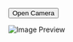 <!-- Button to open camera -->
<button id="cameraButton">Open Camera</button>

<!-- Video stream to display camera preview -->
<video id="video" autoplay playsinline muted style="display: none;"></video>

<!-- Button to capture the photo -->
<button id="captureButton" style="display: none;">Capture Photo</button>

<!-- Image preview -->
<img id="preview" alt="Image Preview" />

<script>
    // Get references to the elements
    const cameraButton = document.getElementById('cameraButton');
    const video = document.getElementById('video');
    const captureButton = document.getElementById('captureButton');
    const preview = document.getElementById('preview');

    let stream;

    // When the camera button is clicked, access the camera
    cameraButton.addEventListener('click', async () => {
        try {
            // Check if we already have a stream
            if (!stream) {
                // Request access to the camera
                stream = await navigator.mediaDevices.getUserMedia({ video: true });
                video.srcObject = stream;
            }
            video.style.display = 'block';
            captureButton.style.display = 'inline-block';
            cameraButton.style.display = 'none';
        } catch (error) {
            console.error('Error accessing camera:', error);
            alert('Could not access the camera. Please allow camera access.');
        }
    });

    // Ensure the video metadata is loaded before enabling capture
    video.addEventListener('loadedmetadata', () => {
        // Only show the capture button if the video is ready
        if (video.videoWidth && video.videoHeight) {
            captureButton.disabled = false;
        }
    });

    // When the capture button is clicked, take a photo
    captureButton.addEventListener('click', () => {
        // Create a canvas to capture the photo
        const canvas = document.createElement('canvas');
        const width = video.videoWidth;
        const height = video.videoHeight;

        if (width && height) {
            canvas.width = width;
            canvas.height = height;

            // Draw the current frame from the video onto the canvas
            const context = canvas.getContext('2d');
            context.drawImage(video, 0, 0, canvas.width, canvas.height);

            // Convert the canvas image to a data URL and display it
            const dataUrl = canvas.toDataURL('image/png');
            preview.src = dataUrl;

            // Hide video and capture button, show camera button again
            video.style.display = 'none';
            captureButton.style.display = 'none';
            cameraButton.style.display = 'inline-block';
        } else {
            alert('Video not ready yet. Please try again.');
        }
    });
</script>
